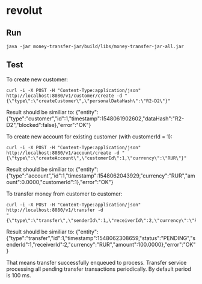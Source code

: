 # revolut

## Run
```
java -jar money-transfer-jar/build/libs/money-transfer-jar-all.jar
```

## Test
To create new customer:
```
curl -i -X POST -H "Content-Type:application/json" http://localhost:8080/v1/customer/create -d "{\"type\":\"createCustomer\",\"personalDataHash\":\"R2-D2\"}"
```
Result should be similiar to:
{"entity":{"type":"customer","id":1,"timestamp":1548061902602,"dataHash":"R2-D2","blocked":false},"error":"OK"}

To create new account for existing customer (with customerId = 1):
```
curl -i -X POST -H "Content-Type:application/json" http://localhost:8080/v1/account/create -d "{\"type\":\"createAccount\",\"customerId\":1,\"currency\":\"RUR\"}"
```
Result should be similiar to:
{"entity":{"type":"account","id":1,"timestamp":1548062043929,"currency":"RUR","amount":0.0000,"customerId":1},"error":"OK"}

To transfer money from customer to customer:
```
curl -i -X POST -H "Content-Type:application/json" http://localhost:8080/v1/transfer -d
"{\"type\":\"transfer\",\"senderId\":1,\"receiverId\":2,\"currency\":\"RUR\",\"amount\":100.0000}"
```
Result should be similiar to:
{"entity":{"type":"transfer","id":1,"timestamp":1548062308659,"status":"PENDING","senderId":1,"receiverId":2,"currency":"RUR","amount":100.0000},"error":"OK"}

That means transfer successfully enqueued to process. Transfer service processing all pending transfer transactions periodically. By default period is 100 ms.
